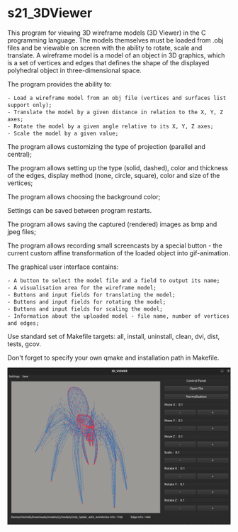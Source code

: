 # s21_3DViewer

This program for viewing 3D wireframe models (3D Viewer) in the C programming language. The models themselves must be loaded from .obj files and be viewable on screen with the ability to rotate, scale and translate. A wireframe model is a model of an object in 3D graphics, which is a set of vertices and edges that defines the shape of the displayed polyhedral object in three-dimensional space.

The program provides the ability to:

    - Load a wireframe model from an obj file (vertices and surfaces list support only);
    - Translate the model by a given distance in relation to the X, Y, Z axes;
    - Rotate the model by a given angle relative to its X, Y, Z axes;
    - Scale the model by a given value;

The program allows customizing the type of projection (parallel and central);

The program allows setting up the type (solid, dashed), color and thickness of the edges, display method (none, circle, square), color and size of the vertices;

The program allows choosing the background color;

Settings can be saved between program restarts.

The program allows saving the captured (rendered) images as bmp and jpeg files;

The program allows recording small screencasts by a special button - the current custom affine transformation of the loaded object into gif-animation.

The graphical user interface contains:

    - A button to select the model file and a field to output its name;
    - A visualisation area for the wireframe model;
    - Buttons and input fields for translating the model;
    - Buttons and input fields for rotating the model;
    - Buttons and input fields for scaling the model;
    - Information about the uploaded model - file name, number of vertices and edges;

Use standard set of Makefile targets: all, install, uninstall, clean, dvi, dist, tests, gcov. 

Don't forget to specify your own qmake and installation path in Makefile.

![](../3dViewer_v.1.0/img.png)

